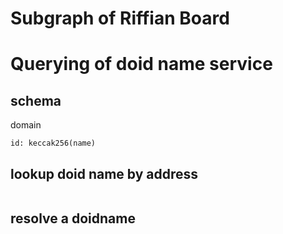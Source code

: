 # Subgraph of Riffian Board

##

# Querying of doid name service

## schema

domain

```
id: keccak256(name)
```

## lookup doid name by address

```

```

## resolve a doidname

```

```
